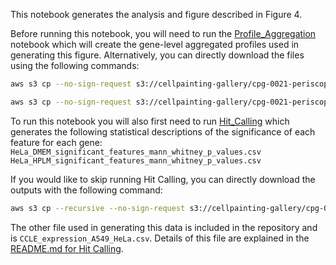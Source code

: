 This notebook generates the analysis and figure described in Figure 4.

Before running this notebook, you will need to run the [Profile_Aggregation]('../Profile_Aggregation/profile_aggregation.ipynb') notebook which will create the gene-level aggregated profiles used in generating this figure.
Alternatively, you can directly download the files using the following commands:
```bash
aws s3 cp --no-sign-request s3://cellpainting-gallery/cpg-0021-periscope/broad/workspace/profiles/'20210422_6W_CP257_guide_normalized_feature_select_median_merged_ALLBATCHES___HPLM___ALLWELLS_gene_aggregated.csv.gz' ../Profile_Aggregation/outputs/'20210422_6W_CP257_guide_normalized_feature_select_median_merged_ALLBATCHES___HPLM___ALLWELLS_gene_aggregated.csv.gz'

aws s3 cp --no-sign-request s3://cellpainting-gallery/cpg-0021-periscope/broad/workspace/profiles/'20210422_6W_CP257_guide_normalized_feature_select_median_merged_ALLBATCHES___DMEM___ALLWELLS_gene_aggregated.csv.gz' ../Profile_Aggregation/outputs/'20210422_6W_CP257_guide_normalized_feature_select_median_merged_ALLBATCHES___DMEM___ALLWELLS_gene_aggregated.csv.gz'
```

To run this notebook you will also first need to run [Hit_Calling](../Hit_Calling) which generates the following statistical descriptions of the significance of each feature for each gene:  
`HeLa_DMEM_significant_features_mann_whitney_p_values.csv`
`HeLa_HPLM_significant_features_mann_whitney_p_values.csv`

If you would like to skip running Hit Calling, you can directly download the outputs with the following command:
```bash
aws s3 cp --recursive --no-sign-request s3://cellpainting-gallery/cpg-0021-periscope/broad/workspace/XXXXXXX ../outputs/ --exclude "*" --include "*_mann_whitney_*"
```

The other file used in generating this data is included in the repository and is `CCLE_expression_A549_HeLa.csv`. Details of this file are explained in the [README.md for Hit Calling](../Hit_Calling/README.md).